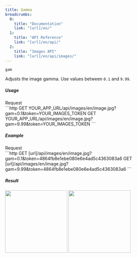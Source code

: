 ```yaml
---
title: Gamma
breadcrumbs:
  0:
    title: "Documentation"
    link: "[url]/en/"
  1:
    title: "API Reference"
    link: "[url]/en/api/"
  2:
    title: "Images API"
    link: "[url]/en/api/images/"
---
```


`gam`

Adjusts the image gamma. Use values between `0.1` and `9.99`.

##### Usage

<div class="file-header">Request</div>
```http
GET YOUR_APP_URL/api/images/en/image.jpg?gam=0.1&token=YOUR_IMAGES_TOKEN
GET YOUR_APP_URL/api/images/en/image.jpg?gam=9.99&token=YOUR_IMAGES_TOKEN
```

##### Example

<div class="file-header">Request</div>
```http
GET [url]/api/images/en/image.jpg?gam=0.1&token=4864fb8e1ebe080e6e4ad5c4363083a6
GET [url]/api/images/en/image.jpg?gam=9.99&token=4864fb8e1ebe080e6e4ad5c4363083a6
```

##### Result

<img width="200" class="inline" src="[url]/api/images/en/image.jpg?gam=0.1&token=4864fb8e1ebe080e6e4ad5c4363083a6">
<img width="200" class="inline" src="[url]/api/images/en/image.jpg?gam=9.99&token=4864fb8e1ebe080e6e4ad5c4363083a6">
